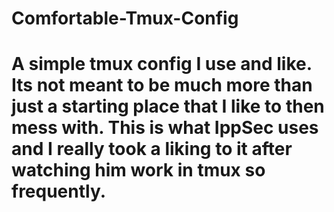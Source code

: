 # Comfortable-Tmux-Config
# A simple tmux config I use and like. Its not meant to be much more than just a starting place that I like to then mess with.  This is what IppSec uses and I really took a liking to it after watching him work in tmux so frequently.

